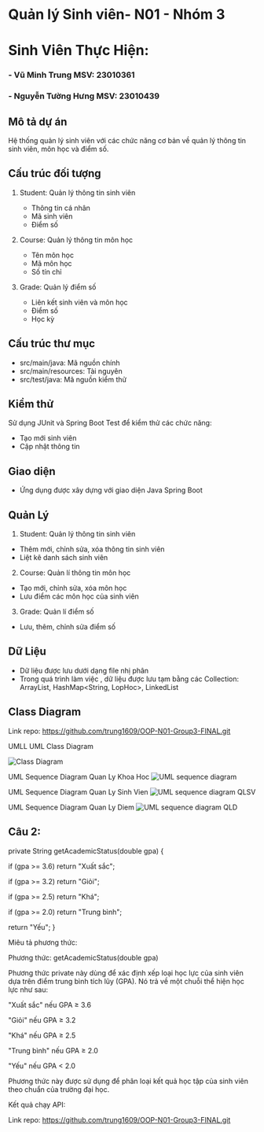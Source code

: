 # Quản lý Sinh viên- N01 - Nhóm 3

# Sinh Viên Thực Hiện:
### - Vũ Minh Trung MSV: 23010361
### - Nguyễn Tường Hưng MSV: 23010439

## Mô tả dự án
Hệ thống quản lý sinh viên với các chức năng cơ bản về quản lý thông tin sinh viên, môn học và điểm số.

## Cấu trúc đối tượng
1. Student: Quản lý thông tin sinh viên
   - Thông tin cá nhân
   - Mã sinh viên
   - Điểm số

2. Course: Quản lý thông tin môn học
   - Tên môn học
   - Mã môn học
   - Số tín chỉ

3. Grade: Quản lý điểm số
   - Liên kết sinh viên và môn học
   - Điểm số
   - Học kỳ

## Cấu trúc thư mục
- src/main/java: Mã nguồn chính
- src/main/resources: Tài nguyên
- src/test/java: Mã nguồn kiểm thử

## Kiểm thử
Sử dụng JUnit và Spring Boot Test để kiểm thử các chức năng:
- Tạo mới sinh viên
- Cập nhật thông tin

## Giao diện
- Ứng dụng được xây dựng với giao diện Java Spring Boot

## Quản Lý
1. Student: Quản lý thông tin sinh viên
- Thêm mới, chỉnh sửa, xóa thông tin sinh viên
- Liệt kê danh sách sinh viên 

2. Course: Quản lí thông tin môn học
- Tạo mới, chỉnh sửa, xóa môn học
- Lưu điểm các môn học của sinh viên

3. Grade: Quản lí điểm số
- Lưu, thêm, chỉnh sửa điểm số

## Dữ Liệu
- Dữ liệu được lưu dưới dạng file nhị phân
- Trong quá trình làm việc , dữ liệu được lưu tạm bằng các Collection: ArrayList<SinhVien>, HashMap<String, LopHoc>, LinkedList<MonHoc>


## Class Diagram


Link repo: https://github.com/trung1609/OOP-N01-Group3-FINAL.git 

  UMLL
UML Class Diagram

![Class Diagram](https://github.com/user-attachments/assets/20e79c7d-373e-43f9-943a-6a74d715b869)

UML Sequence Diagram Quan Ly Khoa Hoc
![UML sequence diagram](https://github.com/user-attachments/assets/0be6d0fe-af86-4ed2-af91-6256d02f2be6)

UML Sequence Diagram Quan Ly Sinh Vien
![UML sequence diagram QLSV](https://github.com/user-attachments/assets/ff34fe07-0a2f-4cab-86e4-6b11972a15a4)

UML Sequence Diagram Quan Ly Diem
![UML sequence diagram QLD](https://github.com/user-attachments/assets/9a733d57-72b4-4cf8-8000-8b18cb53d477)



## Câu 2:

private String getAcademicStatus(double gpa) {

if (gpa >= 3.6) return "Xuất sắc";

if (gpa >= 3.2) return "Giỏi";

if (gpa >= 2.5) return "Khá";

if (gpa >= 2.0) return "Trung bình";

return "Yếu";
}

Miêu tả phương thức:

Phương thức: getAcademicStatus(double gpa)

Phương thức private này dùng để xác định xếp loại học lực của sinh viên dựa trên điểm trung bình tích lũy (GPA). Nó trả về một chuỗi thể hiện học lực như sau:


"Xuất sắc" nếu GPA ≥ 3.6

"Giỏi" nếu GPA ≥ 3.2

"Khá" nếu GPA ≥ 2.5

"Trung bình" nếu GPA ≥ 2.0

"Yếu" nếu GPA < 2.0

Phương thức này được sử dụng để phân loại kết quả học tập của sinh viên theo chuẩn của trường đại học.

Kết quả chạy API:









  Link repo: https://github.com/trung1609/OOP-N01-Group3-FINAL.git


